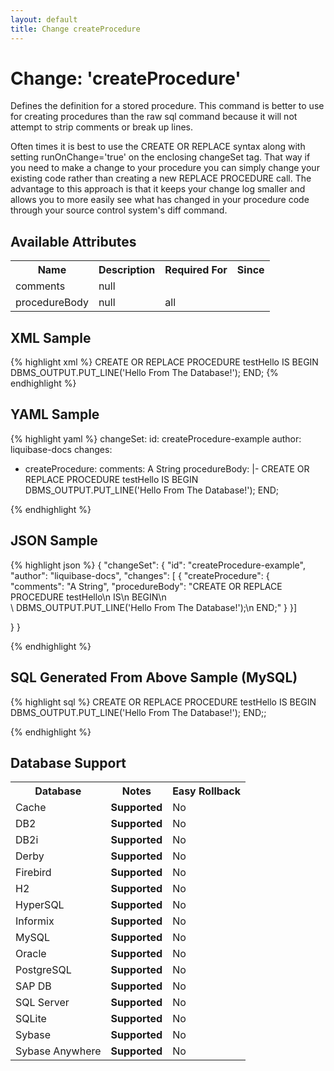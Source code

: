 ```yaml
---
layout: default
title: Change createProcedure
---
```


<!-- ====================================================== -->
<!-- GENERATED BY ChangeDocGenerator DO NOT MODIFY MANUALLY -->
<!-- ====================================================== -->

# Change: 'createProcedure'

Defines the definition for a stored procedure. This command is better to use for creating procedures than the raw sql command because it will not attempt to strip comments or break up lines.

Often times it is best to use the CREATE OR REPLACE syntax along with setting runOnChange='true' on the enclosing changeSet tag. That way if you need to make a change to your procedure you can simply change your existing code rather than creating a new REPLACE PROCEDURE call. The advantage to this approach is that it keeps your change log smaller and allows you to more easily see what has changed in your procedure code through your source control system's diff command.

## Available Attributes ##

<table>
<tr><th>Name</th><th>Description</th><th>Required&nbsp;For</th><th>Since</th></tr>
<tr><td style='vertical-align: top'>comments</td><td>null</td><td style='vertical-align: top'></td><td style='vertical-align: top'></td></tr>
<tr><td style='vertical-align: top'>procedureBody</td><td>null</td><td style='vertical-align: top'>all</td><td style='vertical-align: top'></td></tr>
</table>

## XML Sample ##

{% highlight xml %}
<changeSet author="liquibase-docs" id="createProcedure-example">
    <createProcedure comments="A String">CREATE OR REPLACE PROCEDURE testHello
    IS
    BEGIN
      DBMS_OUTPUT.PUT_LINE('Hello From The Database!');
    END;</createProcedure>
</changeSet>
{% endhighlight %}

## YAML Sample ##

{% highlight yaml %}
changeSet:
  id: createProcedure-example
  author: liquibase-docs
  changes:
  - createProcedure:
      comments: A String
      procedureBody: |-
        CREATE OR REPLACE PROCEDURE testHello
            IS
            BEGIN
              DBMS_OUTPUT.PUT_LINE('Hello From The Database!');
            END;

{% endhighlight %}

## JSON Sample ##

{% highlight json %}
{
  "changeSet": {
    "id": "createProcedure-example",
    "author": "liquibase-docs",
    "changes": [
      {
        "createProcedure": {
          "comments": "A String",
          "procedureBody": "CREATE OR REPLACE PROCEDURE testHello\n    IS\n    BEGIN\n\
            \      DBMS_OUTPUT.PUT_LINE('Hello From The Database!');\n    END;"
        }
      }]
    
  }
}

{% endhighlight %}

## SQL Generated From Above Sample (MySQL)

{% highlight sql %}
CREATE OR REPLACE PROCEDURE testHello
    IS
    BEGIN
      DBMS_OUTPUT.PUT_LINE('Hello From The Database!');
    END;;


{% endhighlight %}

## Database Support

<table style='border:1;'>
<tr><th>Database</th><th>Notes</th><th>Easy Rollback</th></tr>
<tr><td>Cache</td><td><b>Supported</b></td><td>No</td></tr>
<tr><td>DB2</td><td><b>Supported</b></td><td>No</td></tr>
<tr><td>DB2i</td><td><b>Supported</b></td><td>No</td></tr>
<tr><td>Derby</td><td><b>Supported</b></td><td>No</td></tr>
<tr><td>Firebird</td><td><b>Supported</b></td><td>No</td></tr>
<tr><td>H2</td><td><b>Supported</b></td><td>No</td></tr>
<tr><td>HyperSQL</td><td><b>Supported</b></td><td>No</td></tr>
<tr><td>Informix</td><td><b>Supported</b></td><td>No</td></tr>
<tr><td>MySQL</td><td><b>Supported</b></td><td>No</td></tr>
<tr><td>Oracle</td><td><b>Supported</b></td><td>No</td></tr>
<tr><td>PostgreSQL</td><td><b>Supported</b></td><td>No</td></tr>
<tr><td>SAP DB</td><td><b>Supported</b></td><td>No</td></tr>
<tr><td>SQL Server</td><td><b>Supported</b></td><td>No</td></tr>
<tr><td>SQLite</td><td><b>Supported</b></td><td>No</td></tr>
<tr><td>Sybase</td><td><b>Supported</b></td><td>No</td></tr>
<tr><td>Sybase Anywhere</td><td><b>Supported</b></td><td>No</td></tr>
</table>
